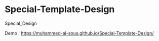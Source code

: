 # Special-Template-Design
 Special_Design



Demo :
https://muhammed-al-sous.github.io/Special-Template-Design/
